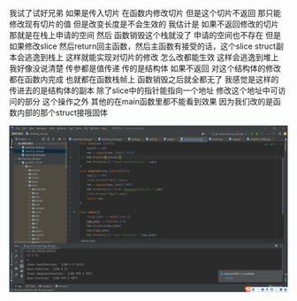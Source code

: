 我试了试好兄弟
如果是传入切片 在函数内修改切片 但是这个切片不返回
那只能修改现有切片的值  但是改变长度是不会生效的
我估计是 如果不返回修改的切片 那就是在栈上申请的空间 然后 函数销毁这个栈就没了 申请的空间也不存在
但是如果修改slice 然后return回主函数，然后主函数有接受的话，这个slice struct副本会逃逸到栈上
这样就能实现对切片的修改 怎么改都能生效
这样会逃逸到堆上
我好像没说清楚 传参都是值传递 传的是结构体
如果不返回 对这个结构体的修改 都在函数内完成 也就都在函数栈帧上
函数销毁之后就全都无了
我感觉是这样的
传进去的是结构体的副本 除了slice中的指针能指向一个地址  修改这个地址中可访问的部分 这个操作之外 其他的在main函数里都不能看到效果 因为我们改的是函数内部的那个struct接哦固体

![image-20211005164646327](slice.assets/image-20211005164646327.png)